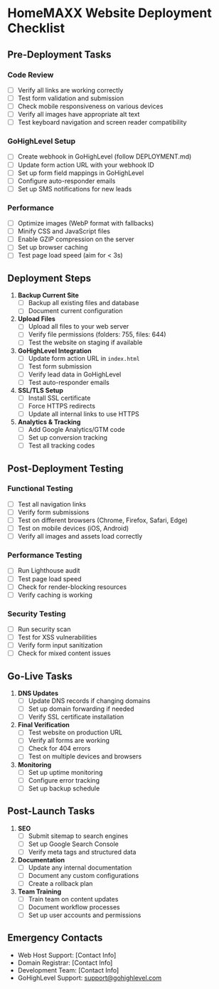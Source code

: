 # HomeMAXX Website Deployment Checklist

## Pre-Deployment Tasks

### Code Review
- [ ] Verify all links are working correctly
- [ ] Test form validation and submission
- [ ] Check mobile responsiveness on various devices
- [ ] Verify all images have appropriate alt text
- [ ] Test keyboard navigation and screen reader compatibility

### GoHighLevel Setup
- [ ] Create webhook in GoHighLevel (follow DEPLOYMENT.md)
- [ ] Update form action URL with your webhook ID
- [ ] Set up form field mappings in GoHighLevel
- [ ] Configure auto-responder emails
- [ ] Set up SMS notifications for new leads

### Performance
- [ ] Optimize images (WebP format with fallbacks)
- [ ] Minify CSS and JavaScript files
- [ ] Enable GZIP compression on the server
- [ ] Set up browser caching
- [ ] Test page load speed (aim for < 3s)

## Deployment Steps

1. **Backup Current Site**
   - [ ] Backup all existing files and database
   - [ ] Document current configuration

2. **Upload Files**
   - [ ] Upload all files to your web server
   - [ ] Verify file permissions (folders: 755, files: 644)
   - [ ] Test the website on staging if available

3. **GoHighLevel Integration**
   - [ ] Update form action URL in `index.html`
   - [ ] Test form submission
   - [ ] Verify lead data in GoHighLevel
   - [ ] Test auto-responder emails

4. **SSL/TLS Setup**
   - [ ] Install SSL certificate
   - [ ] Force HTTPS redirects
   - [ ] Update all internal links to use HTTPS

5. **Analytics & Tracking**
   - [ ] Add Google Analytics/GTM code
   - [ ] Set up conversion tracking
   - [ ] Test all tracking codes

## Post-Deployment Testing

### Functional Testing
- [ ] Test all navigation links
- [ ] Verify form submissions
- [ ] Test on different browsers (Chrome, Firefox, Safari, Edge)
- [ ] Test on mobile devices (iOS, Android)
- [ ] Verify all images and assets load correctly

### Performance Testing
- [ ] Run Lighthouse audit
- [ ] Test page load speed
- [ ] Check for render-blocking resources
- [ ] Verify caching is working

### Security Testing
- [ ] Run security scan
- [ ] Test for XSS vulnerabilities
- [ ] Verify form input sanitization
- [ ] Check for mixed content issues

## Go-Live Tasks

1. **DNS Updates**
   - [ ] Update DNS records if changing domains
   - [ ] Set up domain forwarding if needed
   - [ ] Verify SSL certificate installation

2. **Final Verification**
   - [ ] Test website on production URL
   - [ ] Verify all forms are working
   - [ ] Check for 404 errors
   - [ ] Test on multiple devices and browsers

3. **Monitoring**
   - [ ] Set up uptime monitoring
   - [ ] Configure error tracking
   - [ ] Set up backup schedule

## Post-Launch Tasks

1. **SEO**
   - [ ] Submit sitemap to search engines
   - [ ] Set up Google Search Console
   - [ ] Verify meta tags and structured data

2. **Documentation**
   - [ ] Update any internal documentation
   - [ ] Document any custom configurations
   - [ ] Create a rollback plan

3. **Team Training**
   - [ ] Train team on content updates
   - [ ] Document workflow processes
   - [ ] Set up user accounts and permissions

## Emergency Contacts

- Web Host Support: [Contact Info]
- Domain Registrar: [Contact Info]
- Development Team: [Contact Info]
- GoHighLevel Support: support@gohighlevel.com
